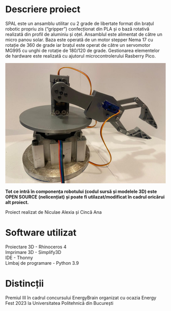 # Descriere proiect

SPAL este un ansamblu utilitar cu 2 grade de libertate format din brațul robotic propriu zis (“gripper”) confecționat din PLA și o bază rotativă realizată din profil de aluminiu și oțel. Ansamblul este alimentat de către un micro panou solar. Baza este operată de un motor stepper Nema 17 cu rotație de 360 de grade iar brațul este operat de către un servomotor MG995 cu unghi de rotație de 180/120 de grade. Gestionarea elementelor de hardware este realizată cu ajutorul microcontrolerului Rasberry Pico.

<img src="/imagini/spal.jpg">

**Tot ce intră în componența robotului (codul sursă și modelele 3D) este OPEN SOURCE (nelicențiat) și poate fi utilazat/modificat în cadrul oricărui alt proiect.**

Proiect realizat de Niculae Alexia și Cincă Ana

# Software utilizat

Proiectare 3D - Rhinoceros 4  
Imprimare 3D - Simplify3D  
IDE - Thonny  
Limbaj de programare - Python 3.9  

# Distincții

Premiul III în cadrul concursului EnergyBrain organizat cu ocazia Energy Fest 2023 la Universitatea Politehnică din București 





